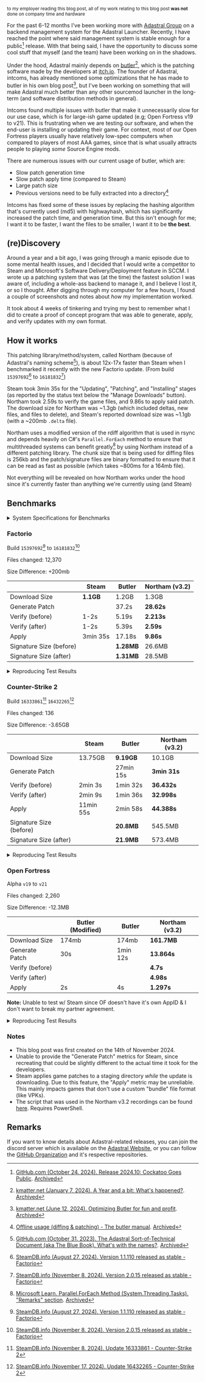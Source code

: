 <small>to my employer reading this blog post, all of my work relating to this blog post **was not** done on company time and hardware</small>

For the past 6-12 months I've been working more with [Adastral Group](https://adastral.net) on a backend management system for the Adastral Launcher. Recently, I have reached the point where said management system is stable enough for a public[^cockatoo-release] release. With that being said, I have the opportunity to discuss some cool stuff that myself (and the team) have been working on in the shadows.

Under the hood, Adastral mainly depends on [butler](https://github.com/itchio/butler)[^kmatter-2], which is the patching software made by the developers at [itch.io](https://itch.io). The founder of Adastral, intcoms, has already mentioned some optimizations that he has made to butler in his own blog post[^kmatter-1], but I've been working on something that will make Adastral much better than any other sourcemod launcher in the long-term (and software distribution methods in general).

Intcoms found multiple issues with butler that make it unnecessarily slow for our use case, which is for large-ish game updated (e.g; Open Fortress v19 to v21). This is frustrating when we are testing our software, and when the end-user is installing or updating their game. For context, most of our Open Fortress players usually have relatively low-spec computers when compared to players of most AAA games, since that is what usually attracts people to playing *some* Source Engine mods.

There are numerous issues with our current usage of butler, which are:
- Slow patch generation time
- Slow patch apply time (compared to Steam)
- Large patch size
- Previous versions need to be fully extracted into a directory[^butler-offline-diffing]

Intcoms has fixed some of these issues by replacing the hashing algorithm that's currently used (md5) with highwayhash, which has significantly increased the patch time, and generation time. But this isn't enough for me; I want it to be faster, I want the files to be smaller, I want it to be **the best**.

## (re)Discovery
Around a year and a bit ago, I was going through a manic episode due to some mental health issues, and I decided that I would write a competitor to Steam and Microsoft's Software Delivery/Deployment feature in SCCM. I wrote up a patching system that was (at the time) the fastest solution I was aware of, including a whole-ass backend to manage it, and I believe I lost it, or so I thought. After digging through my computer for a few hours, I found a couple of screenshots and notes about *how* my implementation worked.

It took about 4 weeks of tinkering and trying my best to remember what I did to create a proof of concept program that was able to generate, apply, and verify updates with my own format.

## How it works

This patching library/method/system, called Northam (because of Adastral's naming scheme[^adastral-naming-scheme]), is about 12x-17x faster than Steam when I benchmarked it recently with the new Factorio update. (From build `15397692`[^factorio-patch1] to `16181832`[^factorio-patch2])

Steam took 3min 35s for the "Updating", "Patching", and "Installing" stages (as reported by the status text below the "Manage Downloads" button). Northam took 2.59s to verify the game files, and 9.86s to apply said patch. The download size for Northam was ~1.3gb (which included deltas, new files, and files to delete), and Steam's reported download size was ~1.1gb (with a ~200mb `.delta` file).

Northam uses a modified version of the rdiff algorithm that is used in rsync and depends heavily on C#'s `Parallel.ForEach` method to ensure that multithreaded systems can benefit greatly[^parallel-foreach] by using Northam instead of a different patching library. The chunk size that is being used for diffing files is 256kb and the patch/signature files are binary formatted to ensure that it can be read as fast as possible (which takes ~800ms for a 164mb file).

Not everything will be revealed on how Northam works under the hood since it's currently faster than anything we're currently using (and Steam)

## Benchmarks

<details><summary>System Specifications for Benchmarks</summary>

- Windows 10 Enterprise 21H2
- Intel i9-11900KB @4.9GHz ([Intel NUC 11 Extreme Barebone Kit - Core i9 11th Gen](https://www.mwave.com.au/product/intel-rnuc11btmi90004-nuc-11-extreme-barebone-kit-core-i9-11th-gen-ac46641))
- 48GB DDR4 Memory @ 2666MHz (1x32GB, 1x16GB)
- [Crucial P5 Plus 2TB PCIe M.2 2280SS SSD](https://www.crucial.com/ssd/p5-plus/ct2000p5pssd8)
- [NVIDIA GeForce RTX 3060 Ti](https://www.mwave.com.au/product/gigabyte-geforce-rtx-3060-ti-aorus-elite-8gb-video-card-rev-20-lhr-version-ac46146)

</details>

### Factorio
Build `15397692`[^factorio-patch1] to `16181832`[^factorio-patch2]

Files changed: 12,370

Size Difference: +200mb

|                          | Steam    | Butler | Northam (v3.2) |
| ------------------------ | -------- | ------ | -------------- |
| Download Size            | **1.1GB**    | 1.2GB  | 1.3GB          |
| Generate Patch           |          | 37.2s  | **28.62s**         |
| Verify (before)          | 1-2s     | 5.19s  | **2.213s**         |
| Verify (after)           | 1-2s     | 5.39s  | **2.59s**          |
| Apply                    | 3min 35s | 17.18s | **9.86s**          |
| Signature Size (before)  |          | **1.28MB** | 26.6MB         |
| Signature Size (after)   |          | **1.31MB** | 28.5MB         |

<details>
<summary>Reproducing Test Results</summary>

Terminal Recordings;
- [Northam v3.2](https://res.kate.pet/upload/04ef45032741/WindowsTerminal_yTbvIN2LAc.mp4)

Downloads
- [Factorio Patch 15397692](https://res.kate.pet/adastral/patchgen-test/factorio_15397692.tar)
- [Factorio Patch 16181832](https://res.kate.pet/adastral/patchgen-test/factorio_16181832.tar)
- [Northam v3.2 Console Output](https://res.kate.pet/adastral/patchgen-test/factorio-log-20250126.txt)
- [Butler Console Output](https://res.kate.pet/adastral/patgen-test/factorio-butler-log-20250126.zip)

</details>

### Counter-Strike 2
Build `16333861`[^cs2-patch1] `16432265`[^cs2-patch2]

Files changed: 136

Size Difference: -3.65GB

|                         | Steam     | Butler    | Northam (v3.2) |
| ----------------------- | --------- | --------- | -------------- |
| Download Size           | 13.75GB   | **9.19GB**    | 10.1GB         |
| Generate Patch          |           | 27min 15s | **3min 31s**       |
| Verify (before)         | 2min 3s   | 1min 32s  | **36.432s**        |
| Verify (after)          | 2min 9s   | 1min 36s  | **32.998s**        |
| Apply                   | 11min 55s | 2min 58s  | **44.388s**        |
| Signature Size (before) |           | **20.8MB**    | 545.5MB        |
| Signature Size (after)  |           | **21.9MB**    | 573.4MB        |

<details>
<summary>Reproducing Test Results</summary>

Downloads
- [CS2 Build 16333861](https://res.kate.pet/adastral/patchgen-test/cs2_16333861.tar)
- [CS2 Build 16432265](https://res.kate.pet/adastral/patchgen-test/cs2_16432265.tar)

Terminal Recordings
- [Northam v3.2](https://res.kate.pet/upload/0c7505c2c174/WindowsTerminal_G6nX2zVT8q.mp4)
- Steam
  - [CS2 Verify \(branch 1.40.4.7) Screen Recording \(SteamCMD)](https://res.kate.pet/upload/2878b9759bd1/cmd_eAMF2JNVYI.mp4)
  - [CS2 Apply & Download \(build 16333861 to 16432265) Screen Recording \(SteamCMD)](https://res.kate.pet/upload/1b2161810814/cmd_EAZ0R7EIKu.mp4)
  - [CS2 Verify \(build 16432265) Screen Recording \(SteamCMD)](https://res.kate.pet/upload/b93d9710ce48/cmd_ZVdpuJQGwX.mp4)

</details>

### Open Fortress
Alpha `v19` to `v21`

Files changed: 2,260

Size Difference: -12.3MB

|                 | Butler (Modified) | Butler   | Northam (v3.2) |
| --------------- | ----------------- | -------- | -------------- |
| Download Size   | 174mb             | 174mb    | **161.7MB**        |
| Generate Patch  | 30s               | 1min 12s | **13.864s**        |
| Verify (before) |                   |          | **4.7s**           |
| Verify (after)  |                   |          | **4.98s**          |
| Apply           | 2s                | 4s       | **1.297s**         |

**Note:** Unable to test w/ Steam since OF doesn't have it's own AppID & I don't want to break my partner agreement.

<details>
<summary>Reproducing Test Results</summary>

Downloads
- [Open Fortress v19](https://beans.adastral.net/of-19.tar.zstd)
- [Open Fortress v21](https://beans.adastral.net/of-21.tar.zstd)
- [Console Output](https://res.kate.pet/adastral/patchgen-test/of-log-20250126.txt)

Terminal Recordings
- [Northam v3.2](https://res.kate.pet/upload/51b6f4872ce1/WindowsTerminal_tbS8Bdvqbw.mp4)
</details>

### Notes

- This blog post was first created on the 14th of November 2024.
- Unable to provide the "Generate Patch" metrics for Steam, since recreating that could be slightly different to the actual time it took for the developers.
- Steam applies game patches to a staging directory *while* the update is downloading. Due to this feature, the "Apply" metric may be unreliable. This mainly impacts games that don't use a custom "bundle" file format (like VPKs).
- The script that was used in the Northam v3.2 recordings can be found [here](https://res.kate.pet/adastral/patchgen-test/Northam-Test.ps1). Requires PowerShell.

## Remarks
If you want to know details about Adastral-related releases, you can join the discord server which is available on the [Adastral Website](https://adastral.net), or you can follow the [GitHub Organization](https://github.com/AdastralGroup) and it's respective repositories.

[^kmatter-1]: [kmatter.net \(June 12, 2024). Optimizing Butler for fun and profit](https://kmatter.net/posts/2024-06-12-optimising-butler-pt2/). [Archived](https://archive.is/ztpQD)
[^kmatter-2]: [kmatter.net \(January 7, 2024). A Year and a bit: What's happened?](https://kmatter.net/posts/2024-01-07-a-year-and-a-half/). [Archived](https://archive.is/fXfTM)
[^cockatoo-release]: [GitHub.com \(October 24. 2024). Release 2024.10: Cockatoo Goes Public](https://github.com/AdastralGroup/Cockatoo/releases/tag/2024.10). [Archived](https://archive.is/56kss)
[^butler-offline-diffing]: [Offline usage \(diffing & patching) - The butler manual](https://itch.io/docs/butler/offline.html). [Archived](https://archive.is/Wfo08)
[^adastral-naming-scheme]: [GitHub.com \(October 31. 2023). The Adastral Sort-of-Technical Document \(aka The Blue Book). What's with the names?](https://github.com/AdastralGroup/adastral-docs/blob/main/bluebook.md#whats-with-the-names). [Archived](https://archive.is/tANUe)
[^parallel-foreach]: [Microsoft Learn. Parallel.ForEach Method \(System.Threading.Tasks). "Remarks" section](https://learn.microsoft.com/en-us/dotnet/api/system.threading.tasks.parallel.foreach?view=net-8.0). [Archived](https://archive.is/wZKxz)

[^factorio-patch1]: [SteamDB.info \(August 27. 2024). Version 1.1.110 released as stable - Factorio](https://steamdb.info/patchnotes/15397692/)
[^factorio-patch2]: [SteamDB.info \(November 8. 2024). Version 2.0.15 released as stable - Factorio](https://steamdb.info/patchnotes/16303643/)

[^cs2-patch1]: [SteamDB.info \(November 8. 2024). Update 16333861 - Counter-Strike 2](https://steamdb.info/patchnotes/16333861/)
[^cs2-patch2]: [SteamDB.info \(November 17. 2024). Update 16432265 - Counter-Strike 2](https://steamdb.info/patchnotes/16432265/)
